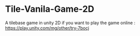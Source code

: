 # Tile-Vanila-Game-2D
A tilebase game in unity 2D
if you want to play the game online : https://play.unity.com/mg/other/try-7bocj
